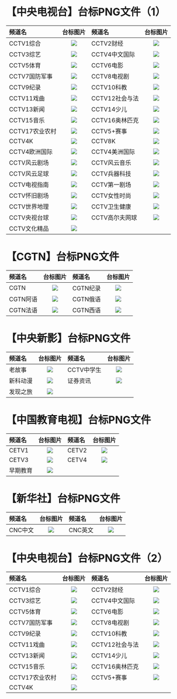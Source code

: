# 【中央电视台】台标PNG文件（1）
|频道名|台标图片|频道名|台标图片|
|:---|:---:|:---|:---:|
|CCTV1综合|<img src="https://gcore.jsdelivr.net/gh/love599/tv/icon/CCTV1.png">|CCTV2财经|<img src="https://gcore.jsdelivr.net/gh/love599/tv/icon/CCTV2.png">|
|CCTV3综艺|<img src="https://gcore.jsdelivr.net/gh/love599/tv/icon/CCTV3.png">|CCTV4中文国际|<img src="https://gcore.jsdelivr.net/gh/love599/tv/icon/CCTV4.png">|
|CCTV5体育|<img src="https://gcore.jsdelivr.net/gh/love599/tv/icon/CCTV5.png">|CCTV6电影|<img src="https://gcore.jsdelivr.net/gh/love599/tv/icon/CCTV6.png">|
|CCTV7国防军事|<img src="https://gcore.jsdelivr.net/gh/love599/tv/icon/CCTV7.png">|CCTV8电视剧|<img src="https://gcore.jsdelivr.net/gh/love599/tv/icon/CCTV8.png">|
|CCTV9纪录|<img src="https://gcore.jsdelivr.net/gh/love599/tv/icon/CCTV9.png">|CCTV10科教|<img src="https://gcore.jsdelivr.net/gh/love599/tv/icon/CCTV10.png">|
|CCTV11戏曲|<img src="https://gcore.jsdelivr.net/gh/love599/tv/icon/CCTV11.png">|CCTV12社会与法|<img src="https://gcore.jsdelivr.net/gh/love599/tv/icon/CCTV12.png">|
|CCTV13新闻|<img src="https://gcore.jsdelivr.net/gh/love599/tv/icon/CCTV13.png">|CCTV14少儿|<img src="https://gcore.jsdelivr.net/gh/love599/tv/icon/CCTV14.png">|
|CCTV15音乐|<img src="https://gcore.jsdelivr.net/gh/love599/tv/icon/CCTV15.png">|CCTV16奥林匹克|<img src="https://gcore.jsdelivr.net/gh/love599/tv/icon/CCTV16.png">|
|CCTV17农业农村|<img src="https://gcore.jsdelivr.net/gh/love599/tv/icon/CCTV17.png">|CCTV5+赛事|<img src="https://gcore.jsdelivr.net/gh/love599/tv/icon/CCTV5+.png">|
|CCTV4K|<img src="https://gcore.jsdelivr.net/gh/love599/tv/icon/CCTV4K.png">|CCTV8K|<img src="https://gcore.jsdelivr.net/gh/love599/tv/icon/CCTV8K.png">|
|CCTV4欧洲国际|<img src="https://gcore.jsdelivr.net/gh/love599/tv/icon/CCTV4欧洲.png">|CCTV4美洲国际|<img src="https://gcore.jsdelivr.net/gh/love599/tv/icon/CCTV4美洲.png">|
|CCTV风云剧场|<img src="https://gcore.jsdelivr.net/gh/love599/tv/icon/风云剧场.png">|CCTV风云音乐|<img src="https://gcore.jsdelivr.net/gh/love599/tv/icon/风云音乐.png">|
|CCTV风云足球|<img src="https://gcore.jsdelivr.net/gh/love599/tv/icon/风云足球.png">|CCTV兵器科技|<img src="https://gcore.jsdelivr.net/gh/love599/tv/icon/兵器科技.png">|
|CCTV电视指南|<img src="https://gcore.jsdelivr.net/gh/love599/tv/icon/电视指南.png">|CCTV第一剧场|<img src="https://gcore.jsdelivr.net/gh/love599/tv/icon/第一剧场.png">|
|CCTV怀旧剧场|<img src="https://gcore.jsdelivr.net/gh/love599/tv/icon/怀旧剧场.png">|CCTV女性时尚|<img src="https://gcore.jsdelivr.net/gh/love599/tv/icon/女性时尚.png">|
|CCTV世界地理|<img src="https://gcore.jsdelivr.net/gh/love599/tv/icon/世界地理.png">|CCTV卫生健康|<img src="https://gcore.jsdelivr.net/gh/love599/tv/icon/卫生健康.png">|
|CCTV央视台球|<img src="https://gcore.jsdelivr.net/gh/love599/tv/icon/央视台球.png">|CCTV高尔夫网球|<img src="https://gcore.jsdelivr.net/gh/love599/tv/icon/高尔夫网球.png">|
|CCTV文化精品|<img src="https://gcore.jsdelivr.net/gh/love599/tv/icon/文化精品.png">|
# 【CGTN】台标PNG文件
|频道名|台标图片|频道名|台标图片|
|:---|:---:|:---|:---:|
|CGTN|<img src="https://gcore.jsdelivr.net/gh/love599/tv/icon/CGTN.png">|CGTN纪录|<img src="https://gcore.jsdelivr.net/gh/love599/tv/icon/CGTN纪录.png">|
|CGTN阿语|<img src="https://gcore.jsdelivr.net/gh/love599/tv/icon/CGTN阿语.png">|CGTN俄语|<img src="https://gcore.jsdelivr.net/gh/love599/tv/icon/CGTN俄语.png">|
|CGTN法语|<img src="https://gcore.jsdelivr.net/gh/love599/tv/icon/CGTN法语.png">|CGTN西语|<img src="https://gcore.jsdelivr.net/gh/love599/tv/icon/CGTN西语.png">|
# 【中央新影】台标PNG文件
|频道名|台标图片|频道名|台标图片|
|:---|:---:|:---|:---:|
|老故事|<img src="https://gcore.jsdelivr.net/gh/love599/tv/icon/中央新影老故事.png">|CCTV中学生|<img src="https://gcore.jsdelivr.net/gh/love599/tv/icon/中央新影中学生.png">|
|新科动漫|<img src="https://gcore.jsdelivr.net/gh/love599/tv/icon/中央新影新科动漫.png">|证券资讯|<img src="https://gcore.jsdelivr.net/gh/love599/tv/icon/中央新影证券资讯.png">|
|发现之旅|<img src="https://gcore.jsdelivr.net/gh/love599/tv/icon/中央新影发现之旅.png">|
# 【中国教育电视】台标PNG文件
|频道名|台标图片|频道名|台标图片|
|:---|:---:|:---|:---:|
|CETV1|<img src="https://gcore.jsdelivr.net/gh/love599/tv/icon/中国教育1台.png">|CETV2|<img src="https://gcore.jsdelivr.net/gh/love599/tv/icon/中国教育2台.png">|
|CETV3|<img src="https://gcore.jsdelivr.net/gh/love599/tv/icon/中国教育3台.png">|CETV4|<img src="https://gcore.jsdelivr.net/gh/love599/tv/icon/中国教育4台.png">|
|早期教育|<img src="https://gcore.jsdelivr.net/gh/love599/tv/icon/CETV早期教育.png">|
# 【新华社】台标PNG文件
|频道名|台标图片|频道名|台标图片|
|:---|:---:|:---|:---:|
|CNC中文|<img src="https://gcore.jsdelivr.net/gh/love599/tv/icon/CNC中文.png">|CNC英文|<img src="https://gcore.jsdelivr.net/gh/love599/tv/icon/CNC英文.png">|

# 【中央电视台】台标PNG文件（2）
|频道名|台标图片|频道名|台标图片|
|:---|:---:|:---|:---:|
|CCTV1综合|<img src="https://gcore.jsdelivr.net/gh/love599/tv/icon/CCTV-1.png">|CCTV2财经|<img src="https://gcore.jsdelivr.net/gh/love599/tv/icon/CCTV-2.png">|
|CCTV3综艺|<img src="https://gcore.jsdelivr.net/gh/love599/tv/icon/CCTV-3.png">|CCTV4中文国际|<img src="https://gcore.jsdelivr.net/gh/love599/tv/icon/CCTV-4.png">|
|CCTV5体育|<img src="https://gcore.jsdelivr.net/gh/love599/tv/icon/CCTV-5.png">|CCTV6电影|<img src="https://gcore.jsdelivr.net/gh/love599/tv/icon/CCTV-6.png">|
|CCTV7国防军事|<img src="https://gcore.jsdelivr.net/gh/love599/tv/icon/CCTV-7.png">|CCTV8电视剧|<img src="https://gcore.jsdelivr.net/gh/love599/tv/icon/CCTV-8.png">|
|CCTV9纪录|<img src="https://gcore.jsdelivr.net/gh/love599/tv/icon/CCTV-9.png">|CCTV10科教|<img src="https://gcore.jsdelivr.net/gh/love599/tv/icon/CCTV-10.png">|
|CCTV11戏曲|<img src="https://gcore.jsdelivr.net/gh/love599/tv/icon/CCTV-11.png">|CCTV12社会与法|<img src="https://gcore.jsdelivr.net/gh/love599/tv/icon/CCTV-12.png">|
|CCTV13新闻|<img src="https://gcore.jsdelivr.net/gh/love599/tv/icon/CCTV-13.png">|CCTV14少儿|<img src="https://gcore.jsdelivr.net/gh/love599/tv/icon/CCTV-14.png">|
|CCTV15音乐|<img src="https://gcore.jsdelivr.net/gh/love599/tv/icon/CCTV-15.png">|CCTV16奥林匹克|<img src="https://gcore.jsdelivr.net/gh/love599/tv/icon/CCTV-16.png">|
|CCTV17农业农村|<img src="https://gcore.jsdelivr.net/gh/love599/tv/icon/CCTV-17.png">|CCTV5+赛事|<img src="https://gcore.jsdelivr.net/gh/love599/tv/icon/CCTV-5+.png">|
|CCTV4K|<img src="https://gcore.jsdelivr.net/gh/love599/tv/icon/CCTV-4K.png">|

